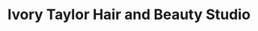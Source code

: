 ---
title: "Ivory Taylor Hair and Beauty Studio"
url: /colchester/ivory-taylor-hair-and-beauty-studio/
shop: Friseur
---